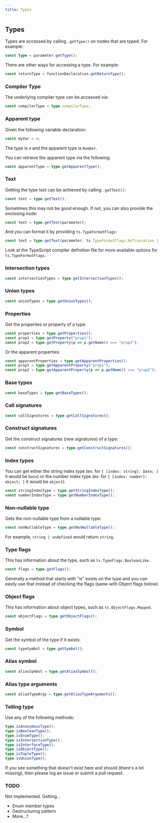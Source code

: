 ```yaml
---
title: Types
---
```


## Types

Types are accessed by calling `.getType()` on nodes that are typed. For example:

```typescript
const type = parameter.getType();
```

There are other ways for accessing a type. For example:

```typescript
const returnType = functionDeclaration.getReturnType();
```

### Compiler Type

The underlying compiler type can be accessed via:

```typescript
const compilerType = type.compilerType;
```

### Apparent type

Given the following variable declaration:

```typescript
const myVar = 4;
```

The type is `4` and the apparent type is `Number`.

You can retrieve the apparent type via the following:

```typescript
const apparentType = type.getApparentType();
```

### Text

Getting the type text can be achieved by calling `.getText()`:

```typescript
const text = type.getText();
```

Sometimes this may not be good enough. If not, you can also provide the enclosing node:

```typescript
const text = type.getText(parameter);
```

And you can format it by providing `ts.TypeFormatFlags`:

```typescript
const text = type.getText(parameter, ts.TypeFormatFlags.NoTruncation | ts.TypeFormatFlags.WriteArrayAsGenericType);
```

Look at the TypeScript compiler definition file for more available options for `ts.TypeFormatFlags`.

### Intersection types

```typescript
const intersectionTypes = type.getIntersectionTypes();
```

### Union types

```typescript
const unionTypes = type.getUnionTypes();
```

### Properties

Get the properties or property of a type:

```typescript
const properties = type.getProperties();
const prop1 = type.getProperty("prop1");
const prop2 = type.getProperty(p => p.getName() === "prop2");
```

Or the apparent properties:

```typescript
const apparentProperties = type.getApparentProperties();
const prop1 = type.getApparentProperty("prop1");
const prop2 = type.getApparentProperty(p => p.getName() === "prop2");
```

### Base types

```typescript
const baseTypes = type.getBaseTypes();
```

### Call signatures

```typescript
const callSignatures = type.getCallSignatures();
```

### Construct signatures

Get the construct signatures (new signatures) of a type:

```typescript
const constructSignatures = type.getConstructSignatures();
```

### Index types

You can get either the string index type (ex. for `{ [index: string]: Date; }` it would be `Date`)
or the number index type (ex. for `{ [index: number]: object; }` it would be `object`):

```typescript
const stringIndexType = type.getStringIndexType();
const numberIndexType = type.getNumberIndexType();
```

### Non-nullable type

Gets the non-nullable type from a nullable type:

```typescript
const nonNullableType = type.getNonNullableType();
```

For example, `string | undefined` would return `string`.

### Type flags

This has information about the type, such as `ts.TypeFlags.BooleanLike`.

```typescript
const flags = type.getFlags();
```

Generally a method that starts with "is" exists on the type and you can easily use that instead of checking the flags (same with Object flags below).

### Object flags

This has information about object types, such as `ts.ObjectFlags.Mapped`.

```typescript
const objectFlags = type.getObjectFlags();
```

### Symbol

Get the symbol of the type if it exists:

```typescript
const typeSymbol = type.getSymbol();
```

### Alias symbol

```typescript
const aliasSymbol = type.getAliasSymbol();
```

### Alias type arguments

```typescript
const aliasTypeArgs = type.getAliasTypeArguments();
```

### Telling type

Use any of the following methods:

```typescript
type.isAnonymousType();
type.isBooleanType();
type.isEnumType();
type.isIntersectionType();
type.isInterfaceType();
type.isObjectType();
type.isTupleType();
type.isUnionType();
```

If you see something that doesn't exist here and should (there's a lot missing), then please log an issue or submit a pull request.

### TODO

Not implemented. Getting...

* Enum member types
* Destructuring pattern
* More...?
